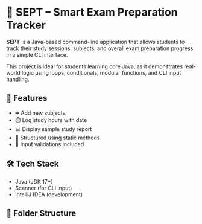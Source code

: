 # 📘 SEPT – Smart Exam Preparation Tracker

**SEPT** is a Java-based command-line application that allows students to track their study sessions, subjects, and overall exam preparation progress in a simple CLI interface.

This project is ideal for students learning core Java, as it demonstrates real-world logic using loops, conditionals, modular functions, and CLI input handling.

## 🚀 Features
- ➕ Add new subjects
- ⏱️ Log study hours with date
- 📊 Display sample study report
- 🧱 Structured using static methods
- 🧪 Input validations included

## 🛠️ Tech Stack
- Java (JDK 17+)
- Scanner (for CLI input)
- IntelliJ IDEA (development)

## 🧩 Folder Structure
